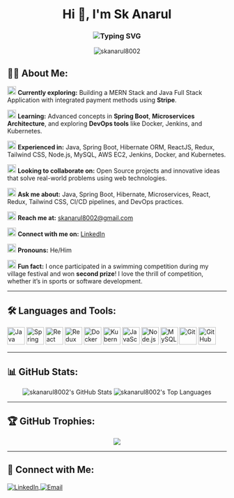<h1 align="center">Hi 👋, I'm Sk Anarul</h1>
<h3 align="center">
  <img src="https://readme-typing-svg.herokuapp.com?font=Fira+Code&pause=1000&color=00F7EA&center=true&vCenter=true&width=435&lines=Full+Stack+Developer;Open+Source+Contributor;Passionate+Competitive+Programmer;DevOps+Enthusiast" alt="Typing SVG" />
</h3>

<p align="center">
  <img src="https://komarev.com/ghpvc/?username=skanarul8002&label=Profile%20views&color=0e75b6&style=flat" alt="skanarul8002" />
</p>

## 🙋‍♂️ About Me:

<p><img src="https://img.icons8.com/ios-filled/50/rocket.png" width="20" height="20"/> <b>Currently exploring:</b> Building a MERN Stack and Java Full Stack Application with integrated payment methods using <b>Stripe</b>.</p>

<p><img src="https://img.icons8.com/ios-filled/50/rocket.png" width="20" height="20"/> <b>Learning:</b> Advanced concepts in <b>Spring Boot</b>, <b>Microservices Architecture</b>, and exploring <b>DevOps tools</b> like Docker, Jenkins, and Kubernetes.</p>

<p><img src="https://img.icons8.com/ios-filled/50/lightbulb.png" width="20" height="20"/> <b>Experienced in:</b> Java, Spring Boot, Hibernate ORM, ReactJS, Redux, Tailwind CSS, Node.js, MySQL, AWS EC2, Jenkins, Docker, and Kubernetes.</p>

<p><img src="https://img.icons8.com/ios-filled/50/handshake.png" width="20" height="20"/> <b>Looking to collaborate on:</b> Open Source projects and innovative ideas that solve real-world problems using web technologies.</p>

<p><img src="https://img.icons8.com/ios-filled/50/speech-bubble.png" width="20" height="20"/> <b>Ask me about:</b> Java, Spring Boot, Hibernate, Microservices, React, Redux, Tailwind CSS, CI/CD pipelines, and DevOps practices.</p>

<p><img src="https://img.icons8.com/ios-filled/50/email.png" width="20" height="20"/> <b>Reach me at:</b> <a href="mailto:skanarul8002@gmail.com">skanarul8002@gmail.com</a></p>

<p><img src="https://img.icons8.com/ios-filled/50/linkedin.png" width="20" height="20"/> <b>Connect with me on:</b> <a href="https://www.linkedin.com/in/sk-anarul/">LinkedIn</a></p>

<p><img src="https://img.icons8.com/emoji/48/000000/smiling-face-with-smiling-eyes.png" width="20" height="20"/> <b>Pronouns:</b> He/Him</p>

<p><img src="https://img.icons8.com/ios-filled/50/flash.png" width="20" height="20"/> <b>Fun fact:</b> I once participated in a swimming competition during my village festival and won <b>second prize</b>! I love the thrill of competition, whether it’s in sports or software development.</p>

---

## 🛠️ Languages and Tools:
<p align="left">
  <img src="https://img.icons8.com/color/48/000000/java-coffee-cup-logo--v1.png" alt="Java" width="40" height="40"/>
  <img src="https://img.icons8.com/color/48/000000/spring-logo.png" alt="Spring" width="40" height="40"/>
  <img src="https://img.icons8.com/color/48/000000/react-native.png" alt="React" width="40" height="40"/>
  <img src="https://img.icons8.com/color/48/000000/redux.png" alt="Redux" width="40" height="40"/>
  <img src="https://img.icons8.com/color/48/000000/docker.png" alt="Docker" width="40" height="40"/>
  <img src="https://img.icons8.com/color/48/000000/kubernetes.png" alt="Kubernetes" width="40" height="40"/>
  <img src="https://img.icons8.com/color/48/000000/javascript.png" alt="JavaScript" width="40" height="40"/>
  <img src="https://img.icons8.com/color/48/000000/nodejs.png" alt="Node.js" width="40" height="40"/>
  <img src="https://img.icons8.com/color/48/000000/mysql-logo.png" alt="MySQL" width="40" height="40"/>
  <img src="https://img.icons8.com/color/48/000000/git.png" alt="Git" width="40" height="40"/>
  <img src="https://img.icons8.com/color/48/000000/github.png" alt="GitHub" width="40" height="40"/>
</p>

---

## 📊 GitHub Stats:
<p align="center">
  <img src="https://github-readme-stats.vercel.app/api?username=skanarul8002&show_icons=true&theme=radical" alt="skanarul8002's GitHub Stats" />
  <img src="https://github-readme-stats.vercel.app/api/top-langs/?username=skanarul8002&layout=compact&theme=radical" alt="skanarul8002's Top Languages" />
</p>

---

## 🏆 GitHub Trophies:
<p align="center">
  <img src="https://github-profile-trophy.vercel.app/?username=skanarul8002&theme=onedark&no-frame=true&margin-w=15&margin-h=15" />
</p>

---

## 🤝 Connect with Me:
<p align="left">
  <a href="https://linkedin.com/in/sk-anarul" target="blank">
    <img align="center" src="https://img.icons8.com/color/48/000000/linkedin.png" alt="LinkedIn"/>
  </a>
  <a href="mailto:skanarul8002@gmail.com" target="blank">
    <img align="center" src="https://img.icons8.com/color/48/000000/gmail.png" alt="Email"/>
  </a>
</p>
